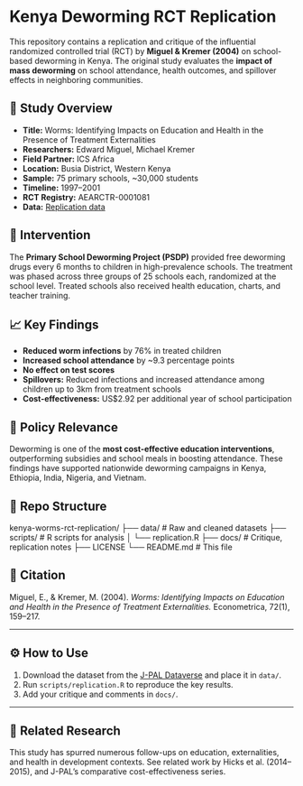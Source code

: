 # Kenya Deworming RCT Replication

This repository contains a replication and critique of the influential randomized controlled trial (RCT) by **Miguel & Kremer (2004)** on school-based deworming in Kenya. The original study evaluates the **impact of mass deworming** on school attendance, health outcomes, and spillover effects in neighboring communities.

## 📍 Study Overview

- **Title:** Worms: Identifying Impacts on Education and Health in the Presence of Treatment Externalities  
- **Researchers:** Edward Miguel, Michael Kremer  
- **Field Partner:** ICS Africa  
- **Location:** Busia District, Western Kenya  
- **Sample:** 75 primary schools, ~30,000 students  
- **Timeline:** 1997–2001  
- **RCT Registry:** AEARCTR-0001081  
- **Data:** [Replication data](https://dataverse.harvard.edu/dataset.xhtml?persistentId=doi:10.7910/DVN/3ZQWZH)

## 🎯 Intervention

The **Primary School Deworming Project (PSDP)** provided free deworming drugs every 6 months to children in high-prevalence schools. The treatment was phased across three groups of 25 schools each, randomized at the school level. Treated schools also received health education, charts, and teacher training.

## 📈 Key Findings

- **Reduced worm infections** by 76% in treated children  
- **Increased school attendance** by ~9.3 percentage points  
- **No effect on test scores**  
- **Spillovers:** Reduced infections and increased attendance among children up to 3km from treatment schools  
- **Cost-effectiveness:** US$2.92 per additional year of school participation  

## 🧠 Policy Relevance

Deworming is one of the **most cost-effective education interventions**, outperforming subsidies and school meals in boosting attendance. These findings have supported nationwide deworming campaigns in Kenya, Ethiopia, India, Nigeria, and Vietnam.

## 📂 Repo Structure

kenya-worms-rct-replication/
├── data/ # Raw and cleaned datasets
├── scripts/ # R scripts for analysis
│ └── replication.R
├── docs/ # Critique, replication notes
├── LICENSE
└── README.md # This file


## 📜 Citation

Miguel, E., & Kremer, M. (2004). *Worms: Identifying Impacts on Education and Health in the Presence of Treatment Externalities.* Econometrica, 72(1), 159–217.

---

## ⚙️ How to Use

1. Download the dataset from the [J-PAL Dataverse](https://dataverse.harvard.edu/dataset.xhtml?persistentId=doi:10.7910/DVN/3ZQWZH) and place it in `data/`.
2. Run `scripts/replication.R` to reproduce the key results.
3. Add your critique and comments in `docs/`.

---

## 📘 Related Research

This study has spurred numerous follow-ups on education, externalities, and health in development contexts. See related work by Hicks et al. (2014–2015), and J-PAL’s comparative cost-effectiveness series.


